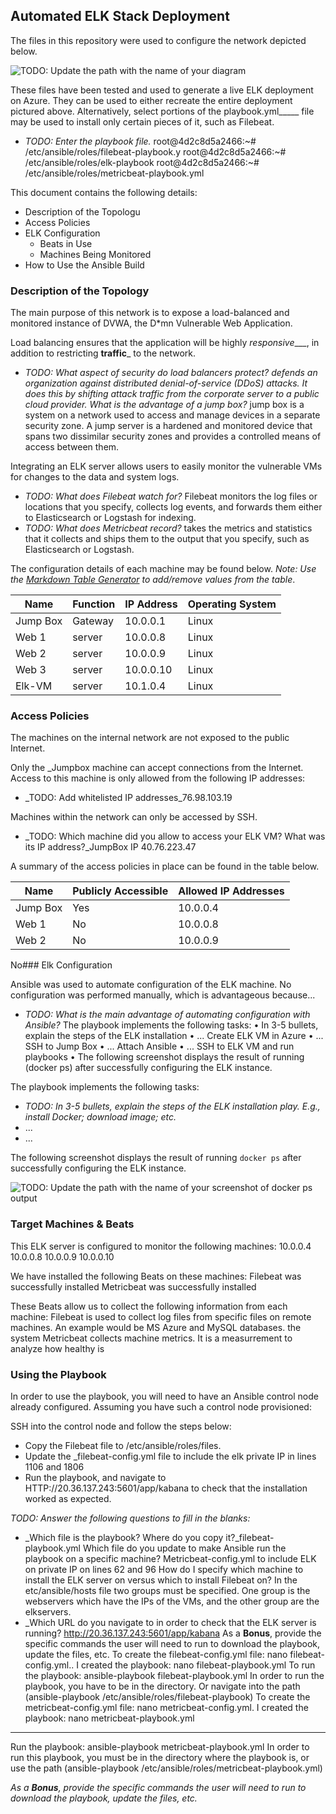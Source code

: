 
## Automated ELK Stack Deployment

The files in this repository were used to configure the network depicted below.

![TODO: Update the path with the name of your diagram](Images/diagram_filename.png)

These files have been tested and used to generate a live ELK deployment on Azure. They can be used to either recreate the entire deployment pictured above. Alternatively, select portions of the playbook.yml_____ file may be used to install only certain pieces of it, such as Filebeat.

  - _TODO: Enter the playbook file._             	root@4d2c8d5a2466:~# /etc/ansible/roles/filebeat-playbook.y		 root@4d2c8d5a2466:~# /etc/ansible/roles/elk-playbook 				root@4d2c8d5a2466:~# /etc/ansible/roles/metricbeat-playbook.yml
	


This document contains the following details:
- Description of the Topologu
- Access Policies
- ELK Configuration
  - Beats in Use
  - Machines Being Monitored
- How to Use the Ansible Build


### Description of the Topology

The main purpose of this network is to expose a load-balanced and monitored instance of DVWA, the D*mn Vulnerable Web Application.

Load balancing ensures that the application will be highly _responsive____, in addition to restricting __traffic___ to the network.
- _TODO: What aspect of security do load balancers protect? defends an organization against distributed denial-of-service (DDoS) attacks. It does this by shifting attack traffic from the corporate server to a public cloud provider. What is the advantage of a jump box?_ jump box is a system on a network used to access and manage devices in a separate security zone. A jump server is a hardened and monitored device that spans two dissimilar security zones and provides a controlled means of access between them. 

Integrating an ELK server allows users to easily monitor the vulnerable VMs for changes to the data and system logs.
- _TODO: What does Filebeat watch for?_ Filebeat monitors the log files or locations that you specify, collects log events, and forwards them either to Elasticsearch or Logstash for indexing.
- _TODO: What does Metricbeat record?_ takes the metrics and statistics that it collects and ships them to the output that you specify, such as Elasticsearch or Logstash. 

The configuration details of each machine may be found below.
_Note: Use the [Markdown Table Generator](http://www.tablesgenerator.com/markdown_tables) to add/remove values from the table_.

| Name     | Function | IP Address | Operating System |
|----------|----------|------------|------------------|
| Jump Box | Gateway | 10.0.0.1  | Linux            
| Web 1    |  server | 10.0.0.8  | Linux                 
| Web 2    |  server | 10.0.0.9  | Linux                 
| Web 3    |  server | 10.0.0.10 | Linux                 
  Elk-VM   |  server | 10.1.0.4  | Linux  
### Access Policies

The machines on the internal network are not exposed to the public Internet. 

Only the _Jumpbox machine can accept connections from the Internet. Access to this machine is only allowed from the following IP addresses:
- _TODO: Add whitelisted IP addresses_76.98.103.19

Machines within the network can only be accessed by SSH.
- _TODO: Which machine did you allow to access your ELK VM? What was its IP address?_JumpBox IP 40.76.223.47

A summary of the access policies in place can be found in the table below.

| Name     | Publicly Accessible | Allowed IP Addresses 
|----------|---------------------|----------------------
| Jump Box |  Yes                | 10.0.0.4    |
| Web 1    |  No                 | 10.0.0.8    |                      
| Web 2    |  No                 | 10.0.0.9    |                                                                            | Web 3    |  No                 | 10.0.0.10   | 			
No### Elk Configuration

Ansible was used to automate configuration of the ELK machine. No configuration was performed manually, which is advantageous because...
- _TODO: What is the main advantage of automating configuration with Ansible?_ The playbook implements the following tasks:
•	In 3-5 bullets, explain the steps of the ELK installation
•	... Create ELK VM in Azure
•	... SSH to Jump Box
•	... Attach Ansible
•	... SSH to ELK VM and run playbooks
•	The following screenshot displays the result of running (docker ps) after successfully configuring the ELK instance.



The playbook implements the following tasks:
- _TODO: In 3-5 bullets, explain the steps of the ELK installation play. E.g., install Docker; download image; etc._
- ...
- ...

The following screenshot displays the result of running `docker ps` after successfully configuring the ELK instance.						 

![TODO: Update the path with the name of your screenshot of docker ps output](Images/docker_ps_output.png)

### Target Machines & Beats
This ELK server is configured to monitor the following machines:		10.0.0.4											10.0.0.8											10.0.0.9											10.0.0.10

We have installed the following Beats on these machines:
 Filebeat was successfully installed
 Metricbeat was successfully installed


These Beats allow us to collect the following information from each machine:
Filebeat is used to collect log files from specific files on remote machines. An example would be MS Azure and MySQL databases.
the system Metricbeat collects machine metrics. It is a measurrement to analyze how healthy is

### Using the Playbook
In order to use the playbook, you will need to have an Ansible control node already configured. Assuming you have such a control node provisioned: 

SSH into the control node and follow the steps below:
- Copy the Filebeat file to /etc/ansible/roles/files.
- Update the _filebeat-config.yml file to include the elk private IP in lines 1106 and 1806
- Run the playbook, and navigate to HTTP://20.36.137.243:5601/app/kabana to check that the installation worked as expected.

_TODO: Answer the following questions to fill in the blanks:_
- _Which file is the playbook? Where do you copy it?_filebeat-playbook.yml  								       	Which file do you update to make Ansible run the playbook on a specific machine? Metricbeat-config.yml to include ELK on private IP on lines 62 and 96										  How do I specify which machine to install the ELK server on versus which to install Filebeat on? In the etc/ansible/hosts file two groups must be specified. One group is  the webservers which have the IPs of the VMs, and the other group are the elkservers.
- _Which URL do you navigate to in order to check that the ELK server is running? http://20.36.137.243:5601/app/kabana																																																						As a **Bonus**, provide the specific commands the user will need to run to download the playbook, update the files, etc.
													To create the filebeat-config.yml file: nano filebeat-config.yml..
I created the playbook: nano filebeat-playbook.yml
 To run the playbook: ansible-playbook filebeat-playbook.yml
In order to run the playbook, you have to be in the directory. Or navigate into the path (ansible-playbook /etc/ansible/roles/filebeat-playbook) To create the metricbeat-config.yml file: nano metricbeat-config.yml.
I created the playbook: nano metricbeat-playbook.yml
 
________________________________________
 Run the playbook: ansible-playbook metricbeat-playbook.yml
In order to run this playbook, you must be in the directory where the playbook is, or use the path (ansible-playbook /etc/ansible/roles/metricbeat-playbook.yml)



_As a **Bonus**, provide the specific commands the user will need to run to download the playbook, update the files, etc._
